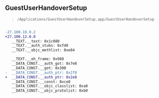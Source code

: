 ## GuestUserHandoverSetup

> `/Applications/GuestUserHandoverSetup.app/GuestUserHandoverSetup`

```diff

-27.100.10.0.2
+27.100.12.0.0
   __TEXT.__text: 0x1c080
   __TEXT.__auth_stubs: 0xfd0
   __TEXT.__objc_methlist: 0xe84

   __TEXT.__eh_frame: 0x988
   __DATA_CONST.__auth_got: 0x7e8
   __DATA_CONST.__got: 0x300
-  __DATA_CONST.__auth_ptr: 0x2f8
+  __DATA_CONST.__auth_ptr: 0x2e8
   __DATA_CONST.__const: 0xce8
   __DATA_CONST.__objc_classlist: 0xa0
   __DATA_CONST.__objc_protolist: 0xb0

```
